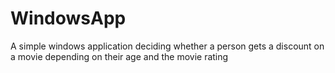 # WindowsApp
A simple windows application deciding whether a person gets a discount on a movie depending on their age and the movie rating
